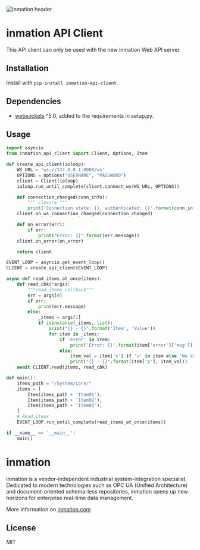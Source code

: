 ![inmation header](http://www.inmation.com/images/inmation_github_header.png "inmation")

# inmation API Client
This API client can only be used with the new inmation Web API server.

## Installation
Install with `pip install inmation-api-client`.

## Dependencies
* [websockets](https://github.com/aaugustin/websockets) ^5.0, added to the requirements in setup.py.

## Usage

```python
import asyncio
from inmation_api_client import Client, Options, Item

def create_api_client(ioloop):
    WS_URL = 'ws://127.0.0.1:8000/ws'
    OPTIONS = Options("USERNAME", "PASSWORD")
    client = Client(ioloop)
    ioloop.run_until_complete(client.connect_ws(WS_URL, OPTIONS))

    def connection_changed(conn_info):
        """ closure """
        print('Connection state: {}, authenticated: {}'.format(conn_info.state_string, conn_info.authenticated))
    client.on_ws_connection_changed(connection_changed)

    def on_error(err):
        if err:
            print("Error: {}".format(err.message))
    client.on_error(on_error)

    return client

EVENT_LOOP = asyncio.get_event_loop()
CLIENT = create_api_client(EVENT_LOOP)

async def read_items_at_once(items):
    def read_cbk(*args):
        """read items callback"""
        err = args[0]
        if err:
            print(err.message)
        else:
            _items = args[1]
            if isinstance(_items, list):
                print("{} - {}".format('Item', 'Value'))
                for item in _items:
                    if 'error' in item:
                        print('Error: {}'.format(item['error']['msg']))
                    else:
                        item_val = item['v'] if 'v' in item else 'No Value'
                        print("{} - {}".format(item['p'], item_val))    
    await CLIENT.read(items, read_cbk)

def main():
    items_path = "/System/Core/"
    items = [
        Item(items_path + 'Item01'),
        Item(items_path + 'Item02'),
        Item(items_path + 'Item03'),
    ]    
    # Read items
    EVENT_LOOP.run_until_complete(read_items_at_once(items))

if __name__ == '__main__':
    main()
```

# inmation

inmation is a vendor-independent industrial system-integration specialist. Dedicated to modern technologies such as OPC UA (Unified Architecture) and document-oriented schema-less repositories, inmation opens up new horizons for enterprise real-time data management.

More information on [inmation.com](https://inmation.com)

## License

MIT